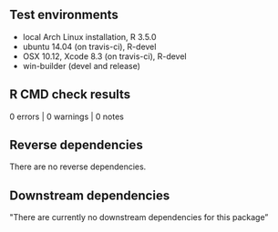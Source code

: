 ## Test environments

* local Arch Linux installation, R 3.5.0
* ubuntu 14.04 (on travis-ci), R-devel
* OSX 10.12, Xcode 8.3 (on travis-ci), R-devel
* win-builder (devel and release)

## R CMD check results

0 errors | 0 warnings | 0 notes

## Reverse dependencies

There are no reverse dependencies.

## Downstream dependencies

"There are currently no downstream dependencies for this package”


